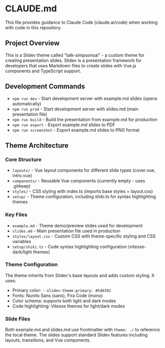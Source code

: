 # CLAUDE.md

This file provides guidance to Claude Code (claude.ai/code) when working with code in this repository.

## Project Overview

This is a Slidev theme called "talk-simpsonsai" - a custom theme for creating presentation slides. Slidev is a presentation framework for developers that uses Markdown files to create slides with Vue.js components and TypeScript support.

## Development Commands

- `npm run dev` - Start development server with example.md slides (opens automatically)
- `npm run prod` - Start development server with slides.md (main presentation file)
- `npm run build` - Build the presentation from example.md for production
- `npm run export` - Export example.md slides to PDF
- `npm run screenshot` - Export example.md slides to PNG format

## Theme Architecture

### Core Structure
- `layouts/` - Vue layout components for different slide types (cover.vue, intro.vue)
- `components/` - Reusable Vue components (currently empty - uses .gitkeep)  
- `styles/` - CSS styling with index.ts (imports base styles + layout.css)
- `setup/` - Theme configuration, including shiki.ts for syntax highlighting themes

### Key Files
- `example.md` - Theme demo/preview slides used for development
- `slides.md` - Main presentation file used in production
- `styles/layout.css` - Custom CSS with theme-specific styling and CSS variables
- `setup/shiki.ts` - Code syntax highlighting configuration (vitesse-dark/light themes)

### Theme Configuration
The theme inherits from Slidev's base layouts and adds custom styling. It uses:
- Primary color: `--slidev-theme-primary: #5d8392`
- Fonts: Nunito Sans (sans), Fira Code (mono)
- Color schema: supports both light and dark modes
- Code highlighting: Vitesse themes for light/dark modes

### Slide Files
Both example.md and slides.md use frontmatter with `theme: ./` to reference the local theme. The slides support standard Slidev features including layouts, transitions, and Vue components.